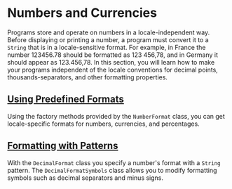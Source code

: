 
# Numbers and Currencies

Programs store and operate on numbers in a locale-independent way. Before displaying or printing a number, a program must convert it to a `String` that is in a locale-sensitive format. For example, in France the number 123456.78 should be formatted as 123 456,78, and in Germany it should appear as 123.456,78. In this section, you will learn how to make your programs independent of the locale conventions for decimal points, thousands-separators, and other formatting properties.

## [Using Predefined Formats](numberFormat.html)

Using the factory methods provided by the `NumberFormat` class, you can get locale-specific formats for numbers, currencies, and percentages.

## [Formatting with Patterns](decimalFormat.html)

With the `DecimalFormat` class you specify a number's format with a `String` pattern. The `DecimalFormatSymbols` class allows you to modify formatting symbols such as decimal separators and minus signs.
